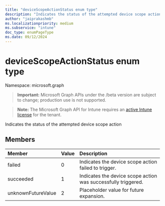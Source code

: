 ```yaml
---
title: "deviceScopeActionStatus enum type"
description: "Indicates the status of the attempted device scope action"
author: "jaiprakashmb"
ms.localizationpriority: medium
ms.subservice: "intune"
doc_type: enumPageType
ms.date: 09/12/2024
---
```


# deviceScopeActionStatus enum type

Namespace: microsoft.graph

> **Important:** Microsoft Graph APIs under the /beta version are subject to change; production use is not supported.

> **Note:** The Microsoft Graph API for Intune requires an [active Intune license](https://go.microsoft.com/fwlink/?linkid=839381) for the tenant.

Indicates the status of the attempted device scope action

## Members
|Member|Value|Description|
|:---|:---|:---|
|failed|0|Indicates the device scope action failed to trigger.|
|succeeded|1|Indicates the device scope action was successfully triggered.|
|unknownFutureValue|2|Placeholder value for future expansion.|
